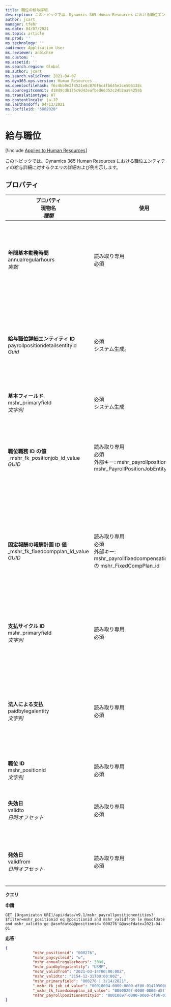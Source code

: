 ```yaml
---
title: 職位の給与詳細
description: このトピックでは、Dynamics 365 Human Resources における職位エンティティの給与詳細に対するクエリの詳細および例を示します。
author: jcart
manager: tfehr
ms.date: 04/07/2021
ms.topic: article
ms.prod: ''
ms.technology: ''
audience: Application User
ms.reviewer: anbichse
ms.custom: ''
ms.assetid: ''
ms.search.region: Global
ms.author: jcart
ms.search.validFrom: 2021-04-07
ms.dyn365.ops.version: Human Resources
ms.openlocfilehash: f6c4bb0e2f4521e8c870f6c4fb645e2ce506138c
ms.sourcegitcommit: d18d9cdb175c9d42eafbed66352c24b2aa94258b
ms.translationtype: HT
ms.contentlocale: ja-JP
ms.lasthandoff: 04/13/2021
ms.locfileid: "5882020"
---
```

# <a name="payroll-position"></a>給与職位

[!include [Applies to Human Resources](../includes/applies-to-hr.md)]

このトピックでは、Dynamics 365 Human Resources における職位エンティティの給与詳細に対するクエリの詳細および例を示します。

## <a name="properties"></a>プロパティ

| プロパティ<br>**現物名**<br>**_種類_** | 使用 | 説明 |
| --- | --- | --- |
| **年間基本勤務時間**<br>annualregularhours<br>*実数* | 読み取り専用<br>必須 | 職位に定義されている年間基本勤務時間。  |
| **給与職位詳細エンティティ ID**<br>payrollpositiondetailsentityid<br>*Guid* | 必須<br>システム生成。 | 職位を一意に識別するためのシステム生成の GUID 値。  |
| **基本フィールド**<br>mshr_primaryfield<br>*文字列* | 必須<br>システム生成 |  |
| **職位職務 ID の値**<br>_mshr_fk_positionjob_id_value<br>*GUID* | 読み取り専用<br>必須<br>外部キー: mshr_payrollpositionjobentity の mshr_PayrollPositionJobEntity |この職位に関連付けられているジョブの ID です。|
| **固定報酬の報酬計画 ID 値**<br>_mshr_fk_fixedcompplan_id_value<br>*GUID* | 読み取り専用<br>必須<br>外部キー: mshr_payrollfixedcompensationplanentity の mshr_FixedCompPlan_id  | この職位に関連付けられている固定報酬計画の ID です。 |
| **支払サイクル ID**<br>mshr_primaryfield<br>*文字列* | 読み取り専用<br>必須 | 職位に定義された支払サイクル。 |
| **法人による支払**<br>paidbylegalentity<br>*文字列* | 読み取り専用<br>必須 | 支払の発行を担当する職位で定義されている法人。 |
| **職位 ID**<br>mshr_positionid<br>*文字列* | 読み取り専用<br>必須 | 職位の ID。 |
| **失効日**<br>validto<br>*日時オフセット* | 読み取り専用<br>必須 |職位の詳細が有効になる日付。  |
| **発効日**<br>validfrom<br>*日時オフセット* | 読み取り専用<br>必須 |職位の詳細が有効な日付。  |

**クエリ**

**申請**

```http
GET [Organizaton URI]/api/data/v9.1/mshr_payrollpositionentities?$filter=mshr_positionid eq @positionid and mshr_validfrom le @asofdate and mshr_validto ge @asofdate&@positionid='000276'&@asofdate=2021-04-01
```

**応答**

```json
{
            "mshr_positionid": "000276",
            "mshr_paycycleid": "w",
            "mshr_annualregularhours": 3000,
            "mshr_paidbylegalentity": "USMF",
            "mshr_validfrom": "2021-03-14T00:00:00Z",
            "mshr_validto": "2154-12-31T00:00:00Z",
            "mshr_primaryfield": "000276 | 3/14/2021",
            "_mshr_fk_job_id_value": "00010094-0000-0000-df00-014105000000",
            "_mshr_fk_fixedcompplan_id_value": "0000029f-0000-0000-d5ff-004105000000",
            "mshr_payrollpositionentityid": "00010097-0000-0000-df00-014105000000"
}
```
